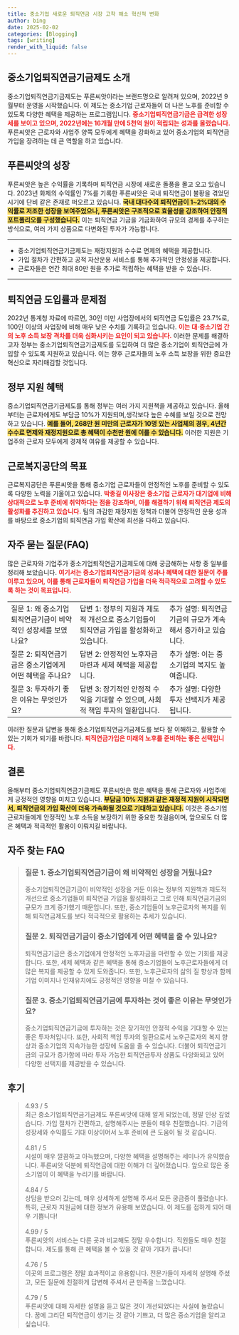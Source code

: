 ```yaml
---
title: 중소기업 새로운 퇴직연금 시장 고착 해소 혁신적 변화
author: bing
date: 2025-02-02
categories: [Blogging]
tags: [writing]
render_with_liquid: false
---
```



<h2 id='중소기업퇴직연금기금제도소개'>중소기업퇴직연금기금제도 소개</h2>

<p>중소기업퇴직연금기금제도는 푸른씨앗이라는 브랜드명으로 알려져 있으며, 2022년 9월부터 운영을 시작했습니다. 이 제도는 중소기업 근로자들이 더 나은 노후를 준비할 수 있도록 다양한 혜택을 제공하는 프로그램입니다. <b><span style="color: #ee2323;">중소기업퇴직연금기금은 급격한 성장세를 보이고 있으며, 2022년에는 16개월 만에 5천억 원이 적립되는 성과를 올렸습니다.</span></b> 푸른씨앗은 근로자와 사업주 양쪽 모두에게 혜택을 강화하고 있어 중소기업의 퇴직연금 가입을 장려하는 데 큰 역할을 하고 있습니다.</p>

<h2 id='푸른씨앗의성장'>푸른씨앗의 성장</h2>

<p>푸른씨앗은 높은 수익률을 기록하며 퇴직연금 시장에 새로운 돌풍을 몰고 오고 있습니다. 2023년 화제의 수익률인 7%를 기록한 푸른씨앗은 국내 퇴직연금이 불황을 겪었던 시기에 단비 같은 존재로 떠오르고 있습니다. <b><span style="background-color: #ffe066;">국내 대다수의 퇴직연금이 1~2%대의 수익률로 저조한 성장을 보여주었으나, 푸른씨앗은 구조적으로 효율성을 강조하여 안정적 포트폴리오를 구성했습니다.</span></b> 이는 퇴직연금 기금을 기금화하여 규모의 경제를 추구하는 방식으로, 여러 가지 상품으로 다변화된 투자가 가능합니다.</p>

<hr />

<ul>
    <li>중소기업퇴직연금기금제도는 재정지원과 수수료 면제의 혜택을 제공합니다.</li>
    <li>가입 절차가 간편하고 공적 자산운용 서비스를 통해 추가적인 안정성을 제공합니다.</li>
    <li>근로자들은 연간 최대 80만 원을 추가로 적립하는 혜택을 받을 수 있습니다.</li>
</ul>

<hr />

<h2 id='퇴직연금도입률'>퇴직연금 도입률과 문제점</h2>

<p>2022년 통계청 자료에 따르면, 30인 미만 사업장에서의 퇴직연금 도입률은 23.7%로, 100인 이상의 사업장에 비해 매우 낮은 수치를 기록하고 있습니다. <b><span style="color: #ee2323;">이는 대·중소기업 간의 노후 소득 보장 격차를 더욱 심화시키는 요인이 되고 있습니다.</span></b> 이러한 문제를 해결하고자 정부는 중소기업퇴직연금기금제도를 도입하여 더 많은 중소기업이 퇴직연금에 가입할 수 있도록 지원하고 있습니다. 이는 향후 근로자들의 노후 소득 보장을 위한 중요한 혁신으로 자리매김할 것입니다.</p>

<h2 id='정부지원혜택'>정부 지원 혜택</h2>

<p>중소기업퇴직연금기금제도를 통해 정부는 여러 가지 지원책을 제공하고 있습니다. 올해부터는 근로자에게도 부담금 10%가 지원되며,생각보다 높은 수혜를 보일 것으로 전망하고 있습니다. <b><span style="background-color: #ffe066;">예를 들어, 268만 원 미만의 근로자가 10명 있는 사업체의 경우, 4년간 수수료 면제와 재정지원으로 총 혜택이 수천만 원에 이를 수 있습니다.</span></b> 이러한 지원은 기업주와 근로자 모두에게 경제적 여유를 제공할 수 있습니다.</p>

<h2 id='근로복지공단의목표'>근로복지공단의 목표</h2>

<p>근로복지공단은 푸른씨앗을 통해 중소기업 근로자들이 안정적인 노후를 준비할 수 있도록 다양한 노력을 기울이고 있습니다. <b><span style="color: #ee2323;">박종길 이사장은 중소기업 근로자가 대기업에 비해 상대적으로 노후 준비에 취약하다는 점을 강조하며, 이를 해결하기 위해 퇴직연금 제도의 활성화를 추진하고 있습니다.</span></b> 팀의 과감한 재정지원 정책과 더불어 안정적인 운용 성과를 바탕으로 중소기업의 퇴직연금 가입 확산에 최선을 다하고 있습니다.</p>

<h2 id='FAQ'>자주 묻는 질문(FAQ)</h2>

<p>많은 근로자와 기업주가 중소기업퇴직연금기금제도에 대해 궁금해하는 사항 중 일부를 정리해 보았습니다. <b><span style="color: #ee2323;">여기서는 중소기업퇴직연금기금의 성과나 혜택에 대한 질문이 주를 이루고 있으며, 이를 통해 근로자들이 퇴직연금 가입을 더욱 적극적으로 고려할 수 있도록 하는 것이 목표입니다.</span></b></p>

<table>
    <tr>
        <td>질문 1: 왜 중소기업퇴직연금기금이 비약적인 성장세를 보였나요?</td>
        <td>답변 1: 정부의 지원과 제도적 개선으로 중소기업들이 퇴직연금 가입을 활성화하고 있습니다.</td>
        <td>추가 설명: 퇴직연금기금의 규모가 계속해서 증가하고 있습니다.</td>
    </tr>
    <tr>
        <td>질문 2: 퇴직연금기금은 중소기업에게 어떤 혜택을 주나요?</td>
        <td>답변 2: 안정적인 노후자금 마련과 세제 혜택을 제공합니다.</td>
        <td>추가 설명: 이는 중소기업의 복지도 높여줍니다.</td>
    </tr>
    <tr>
        <td>질문 3: 투자하기 좋은 이유는 무엇인가요?</td>
        <td>답변 3: 장기적인 안정적 수익을 기대할 수 있으며, 사회적 책임 투자의 일환입니다.</td>
        <td>추가 설명: 다양한 투자 선택지가 제공됩니다.</td>
    </tr>
</table>

<p>이러한 질문과 답변을 통해 중소기업퇴직연금기금제도를 보다 잘 이해하고, 활용할 수 있는 기회가 되기를 바랍니다. <b><span style="color: #ee2323;">퇴직연금가입은 미래의 노후를 준비하는 좋은 선택입니다.</span></b></p>

<h2 id='결론'>결론</h2>

<p>올해부터 중소기업퇴직연금기금제도 푸른씨앗은 많은 혜택을 통해 근로자와 사업주에게 긍정적인 영향을 미치고 있습니다. <b><span style="background-color: #ffe066;">부담금 10% 지원과 같은 재정적 지원이 시작되면서, 퇴직연금의 가입 확산이 더욱 가속화될 것으로 기대하고 있습니다.</span></b> 이것은 중소기업 근로자들에게 안정적인 노후 소득을 보장하기 위한 중요한 첫걸음이며, 앞으로도 더 많은 혜택과 적극적인 활용이 이뤄지길 바랍니다.</p>


<h2 id='자주_찾는_FAQ'>자주 찾는 FAQ</h2>
<div itemscope="" itemtype="https://schema.org/FAQPage"> 
<blockquote> 
<div itemscope="" itemprop="mainEntity" itemtype="https://schema.org/Question"> 
<h3 itemprop="name">질문 1. 중소기업퇴직연금기금이 왜 비약적인 성장을 거뒀나요?</h3> 
<div itemscope="" itemprop="acceptedAnswer" itemtype="https://schema.org/Answer"> 
<span itemprop="text"> 
<p>중소기업퇴직연금기금이 비약적인 성장을 거둔 이유는 정부의 지원책과 제도적 개선으로 중소기업들이 퇴직연금 가입을 활성화하고 그로 인해 퇴직연금기금의 규모가 크게 증가했기 때문입니다. 또한, 중소기업들이 노후근로자의 복지를 위해 퇴직연금제도를 보다 적극적으로 활용하는 추세가 있습니다.</p> 
</span> 
</div> 
</div> 

<div itemscope="" itemprop="mainEntity" itemtype="https://schema.org/Question"> 
<h3 itemprop="name">질문 2. 퇴직연금기금이 중소기업에게 어떤 혜택을 줄 수 있나요?</h3> 
<div itemscope="" itemprop="acceptedAnswer" itemtype="https://schema.org/Answer"> 
<span itemprop="text"> 
<p>퇴직연금기금은 중소기업에게 안정적인 노후자금을 마련할 수 있는 기회를 제공합니다. 또한, 세제 혜택과 같은 혜택을 통해 중소기업들이 노후근로자들에게 더 많은 복지를 제공할 수 있게 도와줍니다. 또한, 노후근로자의 삶의 질 향상과 함께 기업 이미지나 인재유치에도 긍정적인 영향을 미칠 수 있습니다.</p> 
</span> 
</div> 
</div> 

<div itemscope="" itemprop="mainEntity" itemtype="https://schema.org/Question"> 
<h3 itemprop="name">질문 3. 중소기업퇴직연금기금에 투자하는 것이 좋은 이유는 무엇인가요?</h3> 
<div itemscope="" itemprop="acceptedAnswer" itemtype="https://schema.org/Answer"> 
<span itemprop="text"> 
<p>중소기업퇴직연금기금에 투자하는 것은 장기적인 안정적 수익을 기대할 수 있는 좋은 투자처입니다. 또한, 사회적 책임 투자의 일환으로서 노후근로자의 복지 향상과 중소기업의 지속가능한 성장에 도움을 줄 수 있습니다. 더불어 퇴직연금기금의 규모가 증가함에 따라 투자 가능한 퇴직연금투자 상품도 다양화되고 있어 다양한 선택지를 제공받을 수 있습니다.</p> 
</span> 
</div> 
</div> 
</blockquote> 
</div>
<h2 id='후기'>후기</h2>
<div itemscope itemtype="https://schema.org/Product">
  <blockquote>
  <div itemprop="review" itemscope itemtype="https://schema.org/Review">
      <div itemprop="reviewRating" itemscope itemtype="https://schema.org/Rating"> <span itemprop="ratingValue">4.93</span> / <span itemprop="bestRating">5</span> </div>
      <span itemprop="reviewBody">최근 중소기업퇴직연금기금제도 푸른씨앗에 대해 알게 되었는데, 정말 인상 깊었습니다. 가입 절차가 간편하고, 설명해주시는 분들이 매우 친절했습니다. 기금의 성장세와 수익률도 기대 이상이어서 노후 준비에 큰 도움이 될 것 같습니다.</span>
  </div>
  <br>
  <div itemprop="review" itemscope itemtype="https://schema.org/Review">
      <div itemprop="reviewRating" itemscope itemtype="https://schema.org/Rating"> <span itemprop="ratingValue">4.81</span> / <span itemprop="bestRating">5</span> </div>
      <span itemprop="reviewBody">시설이 매우 깔끔하고 아늑했으며, 다양한 혜택을 설명해주는 세미나가 유익했습니다. 푸른씨앗 덕분에 퇴직연금에 대한 이해가 더 깊어졌습니다. 앞으로 많은 중소기업이 이 혜택을 누리기를 바랍니다.</span>
  </div>
  <br>
  <div itemprop="review" itemscope itemtype="https://schema.org/Review">
      <div itemprop="reviewRating" itemscope itemtype="https://schema.org/Rating"> <span itemprop="ratingValue">4.84</span> / <span itemprop="bestRating">5</span> </div>
      <span itemprop="reviewBody">상담을 받으러 갔는데, 매우 상세하게 설명해 주셔서 모든 궁금증이 풀렸습니다. 특히, 근로자 지원금에 대한 정보가 유용해 보였습니다. 이 제도를 접하게 되어 매우 기쁩니다!</span>
  </div>
  <br>
  <div itemprop="review" itemscope itemtype="https://schema.org/Review">
      <div itemprop="reviewRating" itemscope itemtype="https://schema.org/Rating"> <span itemprop="ratingValue">4.99</span> / <span itemprop="bestRating">5</span> </div>
      <span itemprop="reviewBody">푸른씨앗의 서비스는 다른 곳과 비교해도 정말 우수합니다. 직원들도 매우 친절합니다. 제도를 통해 큰 혜택을 볼 수 있을 것 같아 기대가 큽니다!</span>
  </div>
  <br>
  <div itemprop="review" itemscope itemtype="https://schema.org/Review">
      <div itemprop="reviewRating" itemscope itemtype="https://schema.org/Rating"> <span itemprop="ratingValue">4.76</span> / <span itemprop="bestRating">5</span> </div>
      <span itemprop="reviewBody">이곳의 프로그램은 정말 효과적이고 유용합니다. 전문가들이 자세히 설명해 주셨고, 모든 질문에 친절하게 답변해 주셔서 큰 만족을 느꼈습니다.</span>
  </div>
  <br>
  <div itemprop="review" itemscope itemtype="https://schema.org/Review">
      <div itemprop="reviewRating" itemscope itemtype="https://schema.org/Rating"> <span itemprop="ratingValue">4.79</span> / <span itemprop="bestRating">5</span> </div>
      <span itemprop="reviewBody">푸른씨앗에 대해 자세한 설명을 듣고 많은 것이 개선되었다는 사실에 놀랐습니다. 꿈에 그리던 퇴직연금이 생기는 것 같아 기쁘고, 더 많은 중소기업을 알리고 싶습니다.</span>
  </div>
  </blockquote>
</div>
